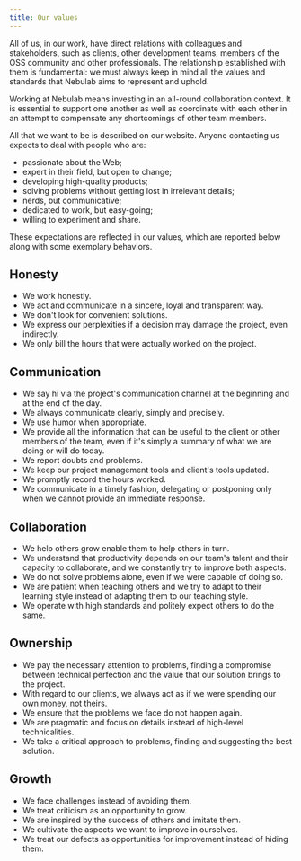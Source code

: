 ```yaml
---
title: Our values
---
```

All of us, in our work, have direct relations with colleagues and stakeholders, such as clients,
other development teams, members of the OSS community and other professionals. The relationship
established with them is fundamental: we must always keep in mind all the values and standards that
Nebulab aims to represent and uphold.

Working at Nebulab means investing in an all-round collaboration context. It is essential to support
one another as well as coordinate with each other in an attempt to compensate any shortcomings of
other team members.

All that we want to be is described on our website. Anyone contacting us expects to deal with
people who are:

- passionate about the Web;
- expert in their field, but open to change;
- developing high-quality products;
- solving problems without getting lost in irrelevant details;
- nerds, but communicative;
- dedicated to work, but easy-going;
- willing to experiment and share.

These expectations are reflected in our values, which are reported below along with some exemplary
behaviors.

## Honesty

- We work honestly.
- We act and communicate in a sincere, loyal and transparent way.
- We don't look for convenient solutions.
- We express our perplexities if a decision may damage the project, even indirectly.
- We only bill the hours that were actually worked on the project.

## Communication

- We say hi via the project's communication channel at the beginning and at the end of the day.
- We always communicate clearly, simply and precisely.
- We use humor when appropriate.
- We provide all the information that can be useful to the client or other members of the team, even
  if it's simply a summary of what we are doing or will do today.
- We report doubts and problems.
- We keep our project management tools and client's tools updated.
- We promptly record the hours worked.
- We communicate in a timely fashion, delegating or postponing only when we cannot provide an
  immediate response.

## Collaboration

- We help others grow enable them to help others in turn.
- We understand that productivity depends on our team's talent and their capacity to collaborate,
  and we constantly try to improve both aspects.
- We do not solve problems alone, even if we were capable of doing so.
- We are patient when teaching others and we try to adapt to their learning style instead of
  adapting them to our teaching style.
- We operate with high standards and politely expect others to do the same.

## Ownership

- We pay the necessary attention to problems, finding a compromise between technical perfection and
  the value that our solution brings to the project.
- With regard to our clients, we always act as if we were spending our own money, not theirs.
- We ensure that the problems we face do not happen again.
- We are pragmatic and focus on details instead of high-level technicalities.
- We take a critical approach to problems, finding and suggesting the best solution.

## Growth

- We face challenges instead of avoiding them.
- We treat criticism as an opportunity to grow.
- We are inspired by the success of others and imitate them.
- We cultivate the aspects we want to improve in ourselves.
- We treat our defects as opportunities for improvement instead of hiding them.
